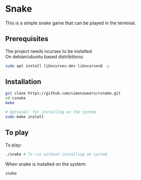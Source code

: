# Snake

This is a simple snake game that can be played in the terminal.

## Prerequisites
The project needs ncurses to be installed.  
On debian/ubuntu based distribitions:

```bash
sudo apt install libncurses-dev libncurses6 -y
```

## Installation

```bash
git clone https://github.com/simonzweers/csnake.git
cd csnake
make

# Optional: for installing on the system
sudo make install
```

## To play

To play:
```bash
./snake # To run without installing on system
```

When snake is installed on the system:
```bash
snake
```
